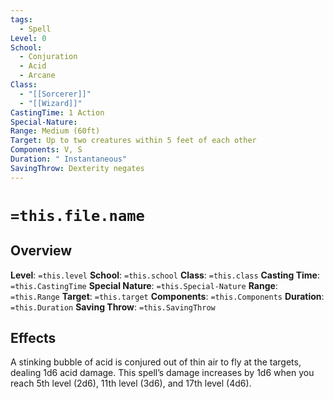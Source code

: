 ```yaml
---
tags:
  - Spell
Level: 0
School:
  - Conjuration
  - Acid
  - Arcane
Class:
  - "[[Sorcerer]]"
  - "[[Wizard]]"
CastingTime: 1 Action
Special-Nature: 
Range: Medium (60ft)
Target: Up to two creatures within 5 feet of each other
Components: V, S
Duration: " Instantaneous"
SavingThrow: Dexterity negates
---
```

# `=this.file.name`

## Overview
**Level**: `=this.level`
**School**: `=this.school`
**Class**: `=this.class`
**Casting Time**: `=this.CastingTime`
**Special Nature**: `=this.Special-Nature`
**Range**: `=this.Range`
**Target**: `=this.target`
**Components**: `=this.Components`
**Duration**: `=this.Duration`
**Saving Throw**: `=this.SavingThrow`
## Effects
A stinking bubble of acid is conjured out of thin air to fly at the targets, dealing 1d6 acid damage. This spell’s damage increases by 1d6 when you reach 5th level (2d6), 11th level (3d6), and 17th level (4d6).

